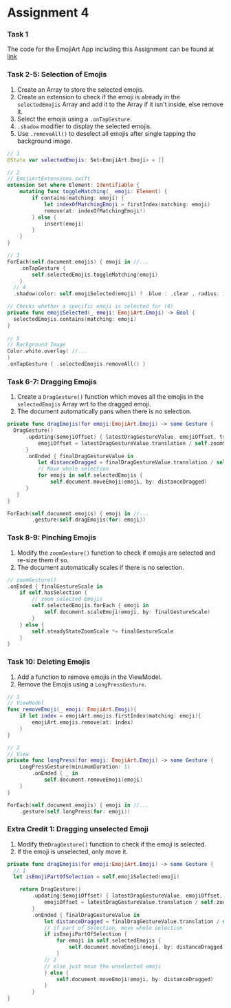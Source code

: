 # Assignment 4 

### Task 1

The code for the EmojiArt App including this Assignment can be found at [link](https://github.com/sk-ruban/CS193p/tree/master/07%20%26%2008%20-%20EmojiArt)

### Task 2-5: Selection of Emojis

1. Create an Array to store the selected emojis.
2. Create an extension to check if the emoji is already in the `selectedEmojis` Array and add it to the Array if it isn't inside, else remove it.
3. Select the emojis using a `.onTapGesture`.
4. `.shadow` modifier to display the selected emojis.
5. Use `.removeAll()` to deselect all emojis after single tapping the background image.

```swift
// 1
@State var selectedEmojis: Set<EmojiArt.Emoji> = []

// 2
// EmojiArtExtensions.swift
extension Set where Element: Identifiable {
    mutating func toggleMatching(_ emoji: Element) {
        if contains(matching: emoji) {
            let indexOfMatchingEmoji = firstIndex(matching: emoji)
            remove(at: indexOfMatchingEmoji!)
        } else {
            insert(emoji)
        }
    }
}

// 3
ForEach(self.document.emojis) { emoji in //...
	.onTapGesture {
		self.selectedEmojis.toggleMatching(emoji)
	}
  // 4
  .shadow(color: self.emojiSelected(emoji) ? .blue : .clear , radius: 10)

// Checks whether a specific emoji is selected for (4)
private func emojiSelected(_ emoji: EmojiArt.Emoji) -> Bool {
  selectedEmojis.contains(matching: emoji)
}
                               
// 5
// Background Image
Color.white.overlay( //...
)
.onTapGesture { .selectedEmojis.removeAll() }
```

### Task 6-7: Dragging Emojis

1. Create a `DragGesture()` function which moves all the emojis in the `selectedEmojis` Array wrt to the dragged emoji.
2. The document automatically pans when there is no selection.

```swift
private func dragEmojis(for emoji:EmojiArt.Emoji) -> some Gesture {
  DragGesture()
      .updating($emojiOffset) { latestDragGestureValue, emojiOffset, transaction in
          emojiOffset = latestDragGestureValue.translation / self.zoomScale
      }
      .onEnded { finalDragGestureValue in
          let distanceDragged = finalDragGestureValue.translation / self.zoomScale
          // Move whole selection
          for emoji in self.selectedEmojis {
              self.document.moveEmoji(emoji, by: distanceDragged)
      }
   }
}

ForEach(self.document.emojis) { emoji in //...
		.gesture(self.dragEmojis(for: emoji))
```

### Task 8-9: Pinching Emojis

1. Modify the `zoomGesture()` function to check if emojis are selected and re-size them if so.
2. The document automatically scales if there is no selection.

```swift
// zoomGesture()
.onEnded { finalGestureScale in
    if self.hasSelection {
        // zoom selected Emojis
        self.selectedEmojis.forEach { emoji in
            self.document.scaleEmoji(emoji, by: finalGestureScale)
        }
    } else {
        self.steadyStateZoomScale *= finalGestureScale
    }
}
```

### Task 10: Deleting Emojis

1. Add a function to remove emojis in the ViewModel.
2. Remove the Emojis using a `LongPressGesture`.

```swift
// 1
// ViewModel
func removeEmoji(_ emoji: EmojiArt.Emoji){
    if let index = emojiArt.emojis.firstIndex(matching: emoji){
        emojiArt.emojis.remove(at: index)
    }
}

// 2
// View
private func longPress(for emoji: EmojiArt.Emoji) -> some Gesture {
    LongPressGesture(minimumDuration: 1)
        .onEnded { _ in
            self.document.removeEmoji(emoji)
    }
}

ForEach(self.document.emojis) { emoji in //...
    .gesture(self.longPress(for: emoji))
```

### Extra Credit 1: Dragging unselected Emoji

1. Modify the`DragGesture()` function to check if the emoji is selected.
2. If the emoji is unselected, only move it.

```swift
private func dragEmojis(for emoji:EmojiArt.Emoji) -> some Gesture {
  // 1  
  let isEmojiPartOfSelection = self.emojiSelected(emoji)

    return DragGesture()
        .updating($emojiOffset) { latestDragGestureValue, emojiOffset, transaction in
            emojiOffset = latestDragGestureValue.translation / self.zoomScale
        }
        .onEnded { finalDragGestureValue in
            let distanceDragged = finalDragGestureValue.translation / self.zoomScale
            // if part of Selection, move whole selection
            if isEmojiPartOfSelection {
                for emoji in self.selectedEmojis {
                    self.document.moveEmoji(emoji, by: distanceDragged)
                }
            // 2
            // else just move the unselected emoji
            } else {
                self.document.moveEmoji(emoji, by: distanceDragged)
            }
        }
}
```




